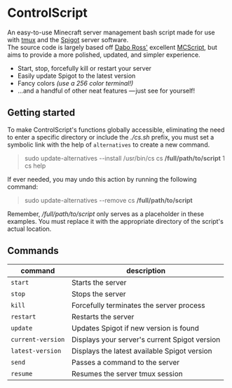 ControlScript
=============
An easy-to-use Minecraft server management bash script made for use with [tmux](http://tmux.sourceforge.net/) and the [Spigot](http://spigotmc.org) server software.
<br>The source code is largely based off [Dabo Ross'](https://github.com/daboross) excellent [MCScript](https://github.com/daboross/MCScript), but aims to provide a more polished, updated, and simpler experience.

* Start, stop, forcefully kill or restart your server
* Easily update Spigot to the latest version
* Fancy colors *(use a 256 color terminal!)*
* ...and a handful of other neat features — just see for yourself!

Getting started 
--

To make ControlScript's functions globally accessible, eliminating the need to enter a specific directory or include the *./cs.sh* prefix, you must set a symbolic link with the help of `alternatives` to create a new command.

> sudo update-alternatives --install /usr/bin/cs cs **/full/path/to/script** 1<br>
> cs help

If ever needed, you may undo this action by running the following command:

> sudo update-alternatives --remove cs **/full/path/to/script**

Remember, */full/path/to/script* only serves as a placeholder in these examples. You must replace it with the appropriate directory of the script's actual location.

Commands
--

| command | description |
|---------|-------------|
`start` | Starts the server
`stop` | Stops the server
`kill` | Forcefully terminates the server process
`restart` | Restarts the server
`update` | Updates Spigot if new version is found
`current-version` | Displays your server's current Spigot version
`latest-version` | Displays the latest available Spigot version
`send` | Passes a command to the server
`resume` | Resumes the server tmux session
